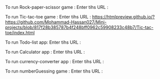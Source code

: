 To run Rock-paper-scissor game :
Enter tihs URL : 

To run Tic-tac-toe game :
Enter tihs URL : https://htmlpreview.github.io/?https://github.com/Mohammad-Hassan027/Mini-projects/blob/817f28b385787b4f248bff0962c59908233c48b7/Tic-tac-toe/index.html

To run Todo-list app:
Enter tihs URL : 

To run Calculator app :
Enter tihs URL : 

To run currency-converter app :
Enter tihs URL : 

To run numberGuessing game :
Enter tihs URL : 
